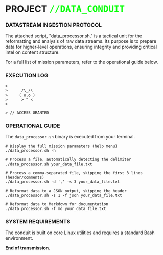 # PROJECT <span style="font-family: monospace; color: #00ff00;">//DATA_CONDUIT</span>

### **DATASTREAM INGESTION PROTOCOL**

The attached script, "data_processor.sh," is a tactical unit for the reformatting and analysis of raw data streams. Its purpose is to prepare data for higher-level operations, ensuring integrity and providing critical intel on content structure.

For a full list of mission parameters, refer to the operational guide below.

### **EXECUTION LOG**

```
>
>      /\_/\
>     ( o.o )
>      > ^ <
>

> // ACCESS GRANTED

```

### **OPERATIONAL GUIDE**

The `data_processor.sh` binary is executed from your terminal.

```
# Display the full mission parameters (help menu)
./data_processor.sh -h

# Process a file, automatically detecting the delimiter
./data_processor.sh your_data_file.txt

# Process a comma-separated file, skipping the first 3 lines (header/comments)
./data_processor.sh -d ',' -s 3 your_data_file.txt

# Reformat data to a JSON output, skipping the header
./data_processor.sh -s 1 -f json your_data_file.txt

# Reformat data to Markdown for documentation
./data_processor.sh -f md your_data_file.txt

```

### **SYSTEM REQUIREMENTS**

The conduit is built on core Linux utilities and requires a standard Bash environment.

**End of transmission.**
